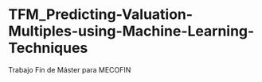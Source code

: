 # TFM_Predicting-Valuation-Multiples-using-Machine-Learning-Techniques
Trabajo Fin de Máster para MECOFIN
